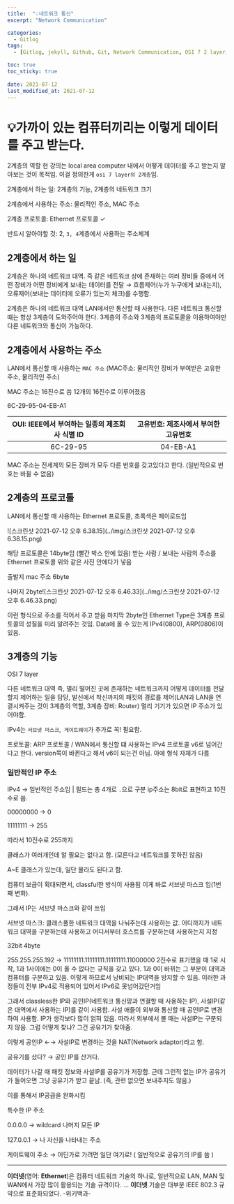```yaml
---
title:  "💡네트워크 통신"
excerpt: "Network Communication"

categories:
  - Gitlog
tags:
  - [Gitlog, jekyll, Github, Git, Network Communication, OSI 7 2 layer,ComputerScience]

toc: true
toc_sticky: true
 
date: 2021-07-12
last_modified_at: 2021-07-12
---
```


# 💡가까이 있는 컴퓨터끼리는 이렇게 데이터를 주고 받는다.

2계층의 역할 현 강의는 local area computer 내에서 어떻게 데이터를 주고 받는지 알아보는 것이 목적임. 이걸 정의한게 `osi 7 layer의 2계층`임.

2계층에서 하는 일: 2계층의 기능, 2계층의 네트워크 크기

2계층에서 사용하는 주소: 물리적인 주소, MAC 주소

2계층 프로토콜: Ethernet 프로토콜 ✓

반드시 알아야할 것: 2, `3, 4`계층에서 사용하는 주소체계

## 2계층에서 하는 일

2계층은 하나의 네트워크 대역. 즉 같은 네트워크 상에 존재하는 여러 장비들 중에서 어떤 장비가 어떤 장비에게 보내는 데이터를 전달 → 흐름제어(누가 누구에게 보내는지), 오류제어(보내는 데이터에 오류가 있는지 체크)를 수행함.

2계층은 하나의 네트워크 대역 LAN에서만 통신할 때 사용한다. 다른 네트워크 통신할 떄는 항상 3계층이 도와주어야 한다. 3계층의 주소와 3계층의 프로토콜을 이용하여야만 다른 네트워크와 통신이 가능하다.

## 2계층에서 사용하는 주소

LAN에서 통신할 때 사용하는 `MAC 주소` (MAC주소: 물리적인 장비가 부여받은 고유한 주소, 물리적인 주소)

MAC 주소는 16진수로 씀 12개의 16진수로 이루어졌음

6C-29-95-04-EB-A1

| OUI: IEEE에서 부여하는 일종의 제조회사 식별 ID | 고유번호: 제조사에서 부여한 고유번호 |
| :--------------------------------------------: | :----------------------------------: |
|                    6C-29-95                    |               04-EB-A1               |

MAC 주소는 전세계의 모든 장비가 모두 다른 번호를 갖고있다고 한다. (일반적으로 번호는 바뀔 수 없음)

## 2계층의 프로코톨

LAN에서 통신할 때 사용하는 Ethernet 프로토콜, 초록색은 페이로드임

![스크린샷 2021-07-12 오후 6.38.15](../img/스크린샷 2021-07-12 오후 6.38.15.png)

해당 프로토콜은 14byte임 (빨간 박스 안에 있음) 받는 사람 / 보내는 사람의 주소를 Ethernet 프로토콜 위와 같은 사진 안에다가 넣음

출발지 mac 주소 6byte

나머지 2byte![스크린샷 2021-07-12 오후 6.46.33](../img/스크린샷 2021-07-12 오후 6.46.33.png)

이런 형식으로 주소를 적어서 주고 받음 마지막 2byte인 Ethernet Type은 3계층 프로토콜의 성질을 미리 알려주는 것임. Data에 올 수 있는게 IPv4(0800), ARP(0806)이 있음.

## 3계층의 기능

OSI 7 layer

다른 네트워크 대역 즉, 멀리 떨어진 곳에 존재하는 네트워크까지 어떻게 데이터를 전달할지 제어하는 일을 담당, 발신에서 착신까지의 패킷의 경로를 제어(LAN과 LAN을 연결시켜주는 것이 3계층의 역할, 3계층 장비: Router) 멀리 기기가 있으면 IP 주소가 있어야함.

IPv4는 `서브넷 마스크`,` 게이트웨이`가 추가로 꼭! 필요함.

프로토콜: ARP 프로토콜 / WAN에서 통신할 떄 사용하는 IPv4 프로토콜 v6로 넘어간다고 한다. version쪽이 바뀐다고 해서 v6이 되는건 아님. 아에 형식 자체가 다름

### 일반적인 IP 주소

IPv4 → 일반적인 주소임 | 필드는 총 4개로 `.`으로 구분 ip주소는 8bit로 표현하고 10진수로 씀.

00000000  → 0

11111111 → 255

따라서 10진수로 255까지

클래스가 여러개인데 알 필요는 없다고 함. (모른다고 네트워크를 못하진 않음)

A~E 클래스가 있는데, 일단 몰라도 된다고 함.

컴퓨터 보급이 확대되면서, classful한 방식이 사용됨 이게 바로 서브넷 마스크 임(1번째 변화).

그래서 IP는 서브넷 마스크와 같이 쓰임

서브넷 마스크: 클래스풀한 네트워크 대역을 나눠주는데 사용하는 값. 어디까지가 네트워크 대역을 구분하는데 사용하고 어디서부터 호스트를 구분하는데 사용하는지 지정

32bit 4byte

255.255.255.192 → 11111111.11111111.11111111.11000000 2진수로 표기했을 때 1로 시작, 1과 1사이에는 0이 올 수 없다는 규칙을 갖고 있다. 1과 0이 바뀌는 그 부분이 대역과 컴퓨터를 구분하고 있음. 이렇게 하므로서 낭비되는 IP대역을 방지할 수 있음. 이러한 과정들이 전부 IPv4로 적용되어 있어서 IPv6로 못넘어갔던거임

그래서 classless한 IP와 공인IP(네트워크 통신망과 연결할 때 사용하는 IP), 사설IP(같은 대역에서 사용하는 IP)를 같이 사용함. 사설 애들이 외부와 통신할 때 공인IP로 변경하여 사용함. IP가 생각보다 많이 얽혀 있음. 따라서 외부에서 볼 때는 사설IP는 구분되지 않음. 그럼 어떻게 찾냐? 그건 공유기가 찾아줌.

이렇게 공인IP ←→ 사설IP로 변경하는 것을 NAT(Network adaptor)라고 함.

공유기를 샀다? → 공인 IP를 산거다.

데이터가 나갈 때 패킷 정보와 사설IP를 공유기가 저장함. 근데 그런적 없는 IP가 공유기가 들어오면 그냥 공유기가 받고 끝남. (즉, 관련 없으면 보내주지도 않음.)

이를 통해서 IP공급을 완화시킴

특수한 IP 주소

0.0.0.0 → wildcard 나머지 모든 IP

127.0.0.1 → 나 자신을 나타내는 주소

게이트웨이 주소 → 어딘가로 가려면 일단 여기로! ( 일반적으로 공유기의 IP를 씀 )

---

**이더넷**(영어: **Ethernet**)은 컴퓨터 네트워크 기술의 하나로, 일반적으로 LAN, MAN 및 WAN에서 가장 많이 활용되는 기술 규격이다. ... **이더넷** 기술은 대부분 IEEE 802.3 규약으로 표준화되었다. -위키백과-


